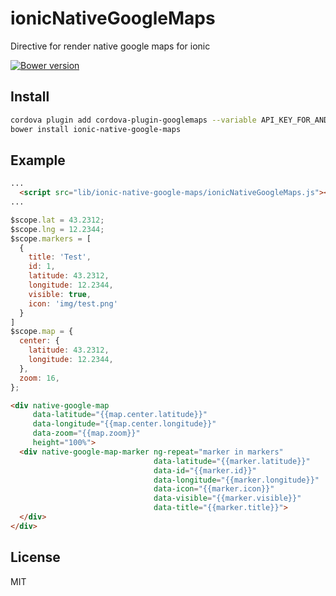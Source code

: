 # ionicNativeGoogleMaps
Directive for render native google maps for ionic

[![Bower version](https://badge.fury.io/bo/ionic-native-google-maps.svg)](https://github.com/null-none/ionic-native-google-maps)

## Install

```bash
cordova plugin add cordova-plugin-googlemaps --variable API_KEY_FOR_ANDROID="YOUR_ANDROID_API_KEY_IS_HERE" --variable API_KEY_FOR_IOS="YOUR_IOS_API_KEY_IS_HERE"
bower install ionic-native-google-maps
```

## Example

```html
...
  <script src="lib/ionic-native-google-maps/ionicNativeGoogleMaps.js"></script>
...

```


```js
$scope.lat = 43.2312;
$scope.lng = 12.2344;
$scope.markers = [
  {
    title: 'Test',
    id: 1,
    latitude: 43.2312,
    longitude: 12.2344,
    visible: true,
    icon: 'img/test.png'
  }
]
$scope.map = {
  center: {
    latitude: 43.2312,
    longitude: 12.2344,
  },
  zoom: 16,
};
```

```html
<div native-google-map
     data-latitude="{{map.center.latitude}}"
     data-longitude="{{map.center.longitude}}"
     data-zoom="{{map.zoom}}"
     height="100%">
  <div native-google-map-marker ng-repeat="marker in markers"
                                data-latitude="{{marker.latitude}}"
                                data-id="{{marker.id}}"
                                data-longitude="{{marker.longitude}}"
                                data-icon="{{marker.icon}}"
                                data-visible="{{marker.visible}}"
                                data-title="{{marker.title}}">
  </div>
</div>
```

## License
MIT
